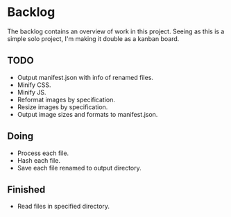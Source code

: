 # Backlog
The backlog contains an overview of work in this project. Seeing as this is a simple solo project, I'm making it double as a kanban board.

## TODO
- Output manifest.json with info of renamed files.
- Minify CSS.
- Minify JS.
- Reformat images by specification.
- Resize images by specification.
- Output image sizes and formats to manifest.json.

## Doing
- Process each file.
- Hash each file.
- Save each file renamed to output directory.

## Finished
- Read files in specified directory.